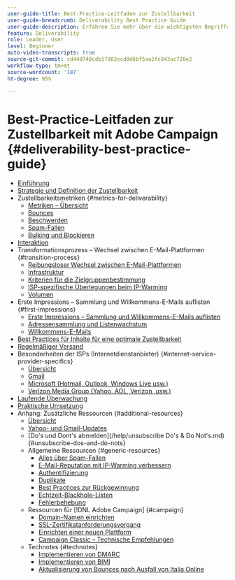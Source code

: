 ```yaml
---
user-guide-title: Best-Practice-Leitfaden zur Zustellbarkeit
user-guide-breadcrumb: Deliverability Best Practice Guide
user-guide-description: Erfahren Sie mehr über die wichtigsten Begriffe, Konzepte und Ansätze zur Zustellbarkeit, damit Sie den Erfolg Ihres Marketing-Programms sicherstellen können.
feature: Deliverability
role: Leader, User
level: Beginner
auto-video-transcripts: true
source-git-commit: cd44d740cdb17d82ecd8d6bf5aa2fc843ac720e2
workflow-type: tm+mt
source-wordcount: '187'
ht-degree: 95%

---
```



# Best-Practice-Leitfaden zur Zustellbarkeit mit Adobe Campaign {#deliverability-best-practice-guide}

+ [Einführung](/help/introduction.md)
+ [Strategie und Definition der Zustellbarkeit](/help/deliverability-strategy-and-definition.md)
+ Zustellbarkeitsmetriken {#metrics-for-deliverability}
   + [Metriken – Übersicht](/help/metrics/metrics-overview.md)
   + [Bounces](/help/metrics/bounces.md)
   + [Beschwerden](/help/metrics/complaints.md)
   + [Spam-Fallen](/help/metrics/spam-traps.md)
   + [Bulking und Blockieren](/help/metrics/bulking-and-blocking.md)
+ [Interaktion](/help/engagement.md)
+ Transformationsprozess – Wechsel zwischen E-Mail-Plattformen {#transition-process}
   + [Reibungsloser Wechsel zwischen E-Mail-Plattformen](/help/transition-process/switching-email-platforms.md)
   + [Infrastruktur](/help/transition-process/infrastructure.md)
   + [Kriterien für die Zielgruppenbestimmung](/help/transition-process/targeting-criteria.md)
   + [ISP-spezifische Überlegungen beim IP-Warming](/help/transition-process/isp-specific-considerations-during-ip-warming.md)
   + [Volumen](/help/transition-process/volume.md)
+ Erste Impressions – Sammlung und Willkommens-E-Mails auflisten {#first-impressions}
   + [Erste Impressions – Sammlung und Willkommens-E-Mails auflisten](/help/first-impressions/introduction.md)
   + [Adressensammlung und Listenwachstum](/help/first-impressions/address-collection-and-list-growth.md)
   + [Willkommens-E-Mails](/help/first-impressions/welcome-emails.md)
+ [Best Practices für Inhalte für eine optimale Zustellbarkeit](/help/content-best-practices-for-optimal-delivery.md)
+ [Regelmäßiger Versand](/help/sender-permanence.md)
+ Besonderheiten der ISPs (Internetdienstanbieter) {#internet-service-provider-specifics}
   + [Übersicht](/help/internet-service-provider-specifics/overview.md)
   + [Gmail](/help/internet-service-provider-specifics/gmail.md)
   + [Microsoft (Hotmail, Outlook, Windows Live usw.)](/help/internet-service-provider-specifics/microsoft.md)
   + [Verizon Media Group (Yahoo, AOL, Verizon, usw.)](/help/internet-service-provider-specifics/verizon-media-group.md)
+ [Laufende Überwachung](/help/ongoing-monitoring.md)
+ [Praktische Umsetzung](/help/putting-it-in-practice.md)
+ Anhang: Zusätzliche Ressourcen {#additional-resources}
   + [Übersicht](/help/additional-resources/general-resources.md)
   + [Yahoo- und Gmail-Updates](/help/guidance-around-changes-to-google-and-yahoo.md)
   + [Do&#39;s und Dont&#39;s abmelden](/help/unsubscribe Do&#39;s &amp; Do Not&#39;s.md) {#unsubscribe-dos-and-do-nots}
   + Allgemeine Ressourcen {#generic-resources}
      + [Alles über Spam-Fallen](/help/additional-resources/all-about-spam-traps.md)
      + [E-Mail-Reputation mit IP-Warming verbessern](/help/additional-resources/increase-reputation-with-ip-warming.md)
      + [Authentifizierung](/help/additional-resources/authentication.md)
      + [Duplikate](/help/additional-resources/duplicates.md)
      + [Best Practices zur Rückgewinnung](/help/additional-resources/re-engagement.md)
      + [Echtzeit-Blackhole-Listen](/help/additional-resources/blocklist-databases.md)
      + [Fehlerbehebung](/help/additional-resources/troubleshooting.md)
   + Ressourcen für [!DNL Adobe Campaign] {#campaign}
      + [Domain-Namen einrichten](/help/additional-resources/ac-domain-name-setup.md)
      + [SSL-Zertifikatanforderungsvorgang](/help/additional-resources/ac-ssl-certificate-request.md)
      + [Einrichten einer neuen Plattform](/help/additional-resources/ac-starting-new-platform.md)
      + [Campaign Classic – Technische Empfehlungen](/help/additional-resources/acc-technical-recommendations.md)
   + Technotes {#technotes}
      + [Implementieren von DMARC](/help/technotes/implement-dmarc.md)
      + [Implementieren von BIMI](/help/technotes/implement-bimi.md)
      + [Aktualisierung von Bounces nach Ausfall von Italia Online](/help/technotes/update-bounces-after-it-outage.md)

